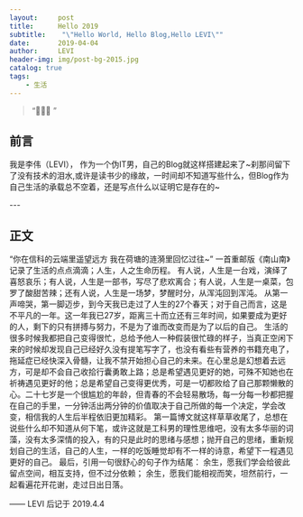 ```yaml
---
layout:     post
title:      Hello 2019
subtitle:    "\"Hello World, Hello Blog,Hello LEVI\""
date:       2019-04-04
author:     LEVI
header-img: img/post-bg-2015.jpg
catalog: true
tags:
    - 生活
---
```


> “🙉🙉🙉 ”


## 前言

我是李伟（LEVI），
作为一个伪IT男，自己的Blog就这样搭建起来了~刹那间留下了没有技术的泪水,或许是读书少的缘故，一时间却不知道写些什么，但Blog作为自己生活的承载总不空着，还是写点什么以证明它是存在的~

<p id = "build"></p>
---

## 正文

“你在信科的云端里遥望远方
我在荷塘的涟漪里回忆过往~”
一首重邮版《南山南》记录了生活的点点滴滴；人生，人之生命历程。
有人说，人生是一台戏，演绎了喜怒哀乐；有人说，人生是一部书，写尽了悲欢离合；有人说，人生是一桌菜，包罗了酸甜苦辣；还有人说，人生是一场梦，梦醒时分，从浑沌回到浑沌。
从第一声啼哭，第一脚迈步，到今天我已走过了人生的27个春天；对于自己而言，这是不平凡的一年。这一年我已27岁，距离三十而立还有三年时间，如果要成为更好的人，剩下的只有拼搏与努力，不是为了谁而改变而是为了以后的自己。
生活的很多时候我都把自己变得很忙，总给予他人一种假装很忙碌的样子，当真正空闲下来的时候却发现自己已经好久没有提笔写字了，也没有看些有营养的书籍充电了，拖延症已经快深入骨髓，让我不禁开始担心自己的未来。在心里总是幻想着去远方，可是却不会自己收拾行囊勇敢上路；总是希望遇见更好的她，可殊不知她也在祈祷遇见更好的他；总是希望自己变得更优秀，可是一切都败给了自己那颗懒散的心。二十七岁是一个很尴尬的年龄，但青春的不会轻易散场，每一分每一秒都把握在自己的手里，一分钟活出两分钟的价值取决于自己所做的每一个决定，学会改变，相信我的人生后半程依旧更加精彩。
第一篇博文就这样草草收尾了，总想在说些什么却不知道从何下笔，或许这就是工科男的理性思维吧，没有太多华丽的词藻，没有太多深情的投入，有的只是此时的思绪与感想；抛开自己的思绪，重新规划自己的生活，自己的人生，一样的吃饭睡觉却有不一样的诗意，希望下一程遇见更好的自己。
最后，引用一句很舒心的句子作为结尾：
余生，愿我们学会给彼此留点空间，相互支持，但不过分依赖；
余生，愿我们能相视而笑，坦然前行，一起看遍花开花谢，走过日出日落。

—— LEVI 后记于 2019.4.4

